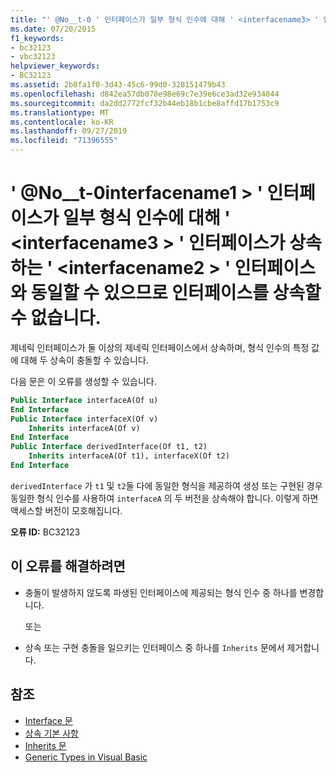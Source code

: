 ```yaml
---
title: "' @No__t-0 ' 인터페이스가 일부 형식 인수에 대해 ' <interfacename3> ' 인터페이스가 상속 된 ' <interfacename2> ' 인터페이스와 동일할 수 있으므로 인터페이스를 상속할 수 없습니다."
ms.date: 07/20/2015
f1_keywords:
- bc32123
- vbc32123
helpviewer_keywords:
- BC32123
ms.assetid: 2b8fa1f0-3d43-45c6-99d0-328151479b43
ms.openlocfilehash: d842ea57db078e98e69c7e39e6ce3ad32e934044
ms.sourcegitcommit: da2dd2772fcf32b44eb18b1cbe8affd17b1753c9
ms.translationtype: MT
ms.contentlocale: ko-KR
ms.lasthandoff: 09/27/2019
ms.locfileid: "71396555"
---
```

# <a name="cannot-inherit-interface-interfacename1-because-it-could-be-identical-to-interface-interfacename2-from-which-the-interface-interfacename3-inherits-for-some-type-arguments"></a>' @No__t-0interfacename1 > ' 인터페이스가 일부 형식 인수에 대해 ' \<interfacename3 > ' 인터페이스가 상속 하는 ' \<interfacename2 > ' 인터페이스와 동일할 수 있으므로 인터페이스를 상속할 수 없습니다.
제네릭 인터페이스가 둘 이상의 제네릭 인터페이스에서 상속하며, 형식 인수의 특정 값에 대해 두 상속이 충돌할 수 있습니다.  
  
 다음 문은 이 오류를 생성할 수 있습니다.  
  
```vb  
Public Interface interfaceA(Of u)  
End Interface  
Public Interface interfaceX(Of v)  
    Inherits interfaceA(Of v)  
End Interface  
Public Interface derivedInterface(Of t1, t2)  
    Inherits interfaceA(Of t1), interfaceX(Of t2)  
End Interface  
```  
  
 `derivedInterface` 가 `t1` 및 `t2`둘 다에 동일한 형식을 제공하여 생성 또는 구현된 경우 동일한 형식 인수를 사용하여 `interfaceA` 의 두 버전을 상속해야 합니다. 이렇게 하면 액세스할 버전이 모호해집니다.  
  
 **오류 ID:** BC32123  
  
## <a name="to-correct-this-error"></a>이 오류를 해결하려면  
  
- 충돌이 발생하지 않도록 파생된 인터페이스에 제공되는 형식 인수 중 하나를 변경합니다.  
  
     또는  
  
- 상속 또는 구현 충돌을 일으키는 인터페이스 중 하나를 `Inherits` 문에서 제거합니다.  
  
## <a name="see-also"></a>참조

- [Interface 문](../../visual-basic/language-reference/statements/interface-statement.md)
- [상속 기본 사항](../../visual-basic/programming-guide/language-features/objects-and-classes/inheritance-basics.md)
- [Inherits 문](../../visual-basic/language-reference/statements/inherits-statement.md)
- [Generic Types in Visual Basic](../../visual-basic/programming-guide/language-features/data-types/generic-types.md)
